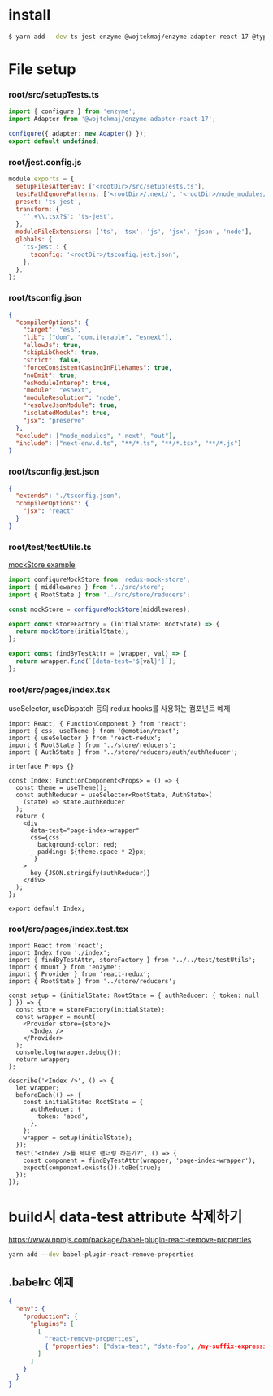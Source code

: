 # install

```bash
$ yarn add --dev ts-jest enzyme @wojtekmaj/enzyme-adapter-react-17 @types/enzyme redux-mock-store
```

# File setup

### root/src/setupTests.ts

```ts
import { configure } from 'enzyme';
import Adapter from '@wojtekmaj/enzyme-adapter-react-17';

configure({ adapter: new Adapter() });
export default undefined;
```

### root/jest.config.js

```js
module.exports = {
  setupFilesAfterEnv: ['<rootDir>/src/setupTests.ts'],
  testPathIgnorePatterns: ['<rootDir>/.next/', '<rootDir>/node_modules/'],
  preset: 'ts-jest',
  transform: {
    '^.+\\.tsx?$': 'ts-jest',
  },
  moduleFileExtensions: ['ts', 'tsx', 'js', 'jsx', 'json', 'node'],
  globals: {
    'ts-jest': {
      tsconfig: '<rootDir>/tsconfig.jest.json',
    },
  },
};
```

### root/tsconfig.json

```json
{
  "compilerOptions": {
    "target": "es6",
    "lib": ["dom", "dom.iterable", "esnext"],
    "allowJs": true,
    "skipLibCheck": true,
    "strict": false,
    "forceConsistentCasingInFileNames": true,
    "noEmit": true,
    "esModuleInterop": true,
    "module": "esnext",
    "moduleResolution": "node",
    "resolveJsonModule": true,
    "isolatedModules": true,
    "jsx": "preserve"
  },
  "exclude": ["node_modules", ".next", "out"],
  "include": ["next-env.d.ts", "**/*.ts", "**/*.tsx", "**/*.js"]
}
```

### root/tsconfig.jest.json

```json
{
  "extends": "./tsconfig.json",
  "compilerOptions": {
    "jsx": "react"
  }
}
```

### root/test/testUtils.ts

[mockStore example](https://stackoverflow.com/questions/56827300/how-to-test-a-component-using-react-redux-hooks)

```ts
import configureMockStore from 'redux-mock-store';
import { middlewares } from '../src/store';
import { RootState } from '../src/store/reducers';

const mockStore = configureMockStore(middlewares);

export const storeFactory = (initialState: RootState) => {
  return mockStore(initialState);
};

export const findByTestAttr = (wrapper, val) => {
  return wrapper.find(`[data-test='${val}']`);
};
```

### root/src/pages/index.tsx

useSelector, useDispatch 등의 redux hooks를 사용하는 컴포넌트 예제

```tsx
import React, { FunctionComponent } from 'react';
import { css, useTheme } from '@emotion/react';
import { useSelector } from 'react-redux';
import { RootState } from '../store/reducers';
import { AuthState } from '../store/reducers/auth/authReducer';

interface Props {}

const Index: FunctionComponent<Props> = () => {
  const theme = useTheme();
  const authReducer = useSelector<RootState, AuthState>(
    (state) => state.authReducer
  );
  return (
    <div
      data-test="page-index-wrapper"
      css={css`
        background-color: red;
        padding: ${theme.space * 2}px;
      `}
    >
      hey {JSON.stringify(authReducer)}
    </div>
  );
};

export default Index;
```

### root/src/pages/index.test.tsx

```tsx
import React from 'react';
import Index from './index';
import { findByTestAttr, storeFactory } from '../../test/testUtils';
import { mount } from 'enzyme';
import { Provider } from 'react-redux';
import { RootState } from '../store/reducers';

const setup = (initialState: RootState = { authReducer: { token: null } }) => {
  const store = storeFactory(initialState);
  const wrapper = mount(
    <Provider store={store}>
      <Index />
    </Provider>
  );
  console.log(wrapper.debug());
  return wrapper;
};

describe('<Index />', () => {
  let wrapper;
  beforeEach(() => {
    const initialState: RootState = {
      authReducer: {
        token: 'abcd',
      },
    };
    wrapper = setup(initialState);
  });
  test('<Index />를 제대로 랜더링 하는가?', () => {
    const component = findByTestAttr(wrapper, 'page-index-wrapper');
    expect(component.exists()).toBe(true);
  });
});
```

# build시 data-test attribute 삭제하기

https://www.npmjs.com/package/babel-plugin-react-remove-properties

```bash
yarn add --dev babel-plugin-react-remove-properties
```

## .babelrc 예제

```json
{
  "env": {
    "production": {
      "plugins": [
        [
          "react-remove-properties",
          { "properties": ["data-test", "data-foo", /my-suffix-expression$/] }
        ]
      ]
    }
  }
}
```
